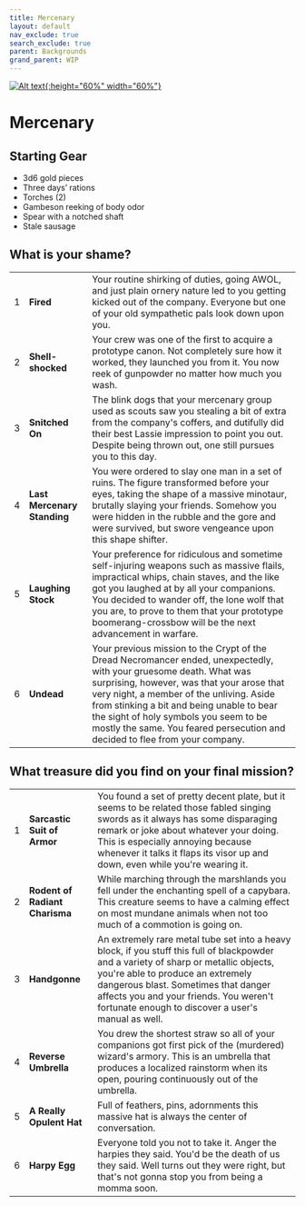 ```yaml
---
title: Mercenary
layout: default
nav_exclude: true
search_exclude: true
parent: Backgrounds
grand_parent: WIP
---
```


[![Alt text](/img/backgrounds/mercenary.jpg "East of the Sun and West of the Moon, illustrated by Kay Nielsen"){:height="60%" width="60%"}](/img/backgrounds/mercenary.jpg)

# Mercenary

## Starting Gear

- 3d6 gold pieces
- Three days’ rations
- Torches (2)
- Gambeson reeking of body odor
- Spear with a notched shaft
- Stale sausage

## What is your shame?

|      |      |      |
| ---- | ---- | ---- |
| 1    | **Fired**                   | Your routine shirking of duties, going AWOL, and just plain ornery nature led to you getting kicked out of the company. Everyone but one of your old sympathetic pals look down upon you. |
| 2    | **Shell-shocked**           | Your crew was one of the first to acquire a prototype canon. Not completely sure how it worked, they launched you from it. You now reek of gunpowder no matter how much you wash. |
| 3    |**Snitched On** | The blink dogs that your mercenary group used as scouts saw you stealing a bit of extra from the company's coffers, and dutifully did their best Lassie impression to point you out. Despite being thrown out, one still pursues you to this day. |
| 4    |**Last Mercenary Standing** | You were ordered to slay one man in a set of ruins. The figure transformed before your eyes, taking the shape of a massive minotaur, brutally slaying your friends. Somehow you were hidden in the rubble and the gore and were survived, but swore vengeance upon this shape shifter. |
| 5    |**Laughing Stock** | Your preference for ridiculous and sometime self-injuring weapons such as massive flails, impractical whips, chain staves, and the like got you laughed at by all your companions. You decided to wander off, the lone wolf that you are, to prove to them that your prototype boomerang-crossbow will be the next advancement in warfare. |
| 6    |**Undead** | Your previous mission to the Crypt of the Dread Necromancer ended, unexpectedly, with your gruesome death. What was surprising, however, was that your arose that very night, a member of the unliving. Aside from stinking a bit and being unable to bear the sight of holy symbols you seem to be mostly the same. You feared persecution and decided to flee from your company. |

## What treasure did you find on your final mission?

|      |      |      |
| ---- | ---- | ---- |
| 1    |**Sarcastic Suit of Armor** | You found a set of pretty decent plate, but it seems to be related those fabled singing swords as it always has some disparaging remark or joke about whatever your doing. This is especially annoying because whenever it talks it flaps its visor up and down, even while you're wearing it. |
| 2    |**Rodent of Radiant Charisma** | While marching through the marshlands you fell under the enchanting spell of a capybara. This creature seems to have a calming effect on most mundane animals when not too much of a commotion is going on. |
| 3    |**Handgonne** | An extremely rare metal tube set into a heavy block, if you stuff this full of blackpowder and a variety of sharp or metallic objects, you're able to produce an extremely dangerous blast. Sometimes that danger affects you and your friends. You weren't fortunate enough to discover a user's manual as well. |
| 4    |**Reverse Umbrella** | You drew the shortest straw so all of your companions got first pick of the (murdered) wizard's armory. This is an umbrella that produces a localized rainstorm when its open, pouring continuously out of the umbrella. |
| 5    |**A Really Opulent Hat** | Full of feathers, pins, adornments this massive hat is always the center of conversation. |
| 6    |**Harpy Egg** | Everyone told you not to take it. Anger the harpies they said. You'd be the death of us they said. Well turns out they were right, but that's not gonna stop you from being a momma soon. |
